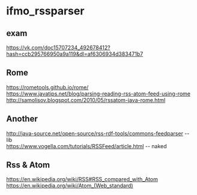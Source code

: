 # ifmo_rssparser
## exam
https://vk.com/doc15707234_492678412?hash=ccb295766950a9a119&dl=af6306934d383471b7  

## Rome
https://rometools.github.io/rome/  
https://www.javatips.net/blog/parsing-reading-rss-atom-feed-using-rome  
http://samolisov.blogspot.com/2010/05/rssatom-java-rome.html  
## Another
http://java-source.net/open-source/rss-rdf-tools/commons-feedparser -- lib  
https://www.vogella.com/tutorials/RSSFeed/article.html -- naked  

## Rss & Atom
https://en.wikipedia.org/wiki/RSS#RSS_compared_with_Atom  
https://en.wikipedia.org/wiki/Atom_(Web_standard)  
